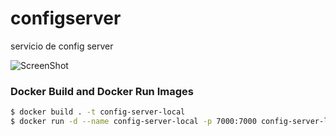 # configserver
servicio de config server 

![ScreenShot](https://github.com/Hackathon-ChatGPT-NTTDATA/chatgpt-whisper-spring-boot/blob/master/singularidad/src/main/resources/fotocreador/Arquitectura%20hackathon%20nttdata%20singularidad.drawio.png) 


### Docker Build and Docker Run Images
```bash
$ docker build . -t config-server-local
$ docker run -d --name config-server-local -p 7000:7000 config-server-local
```